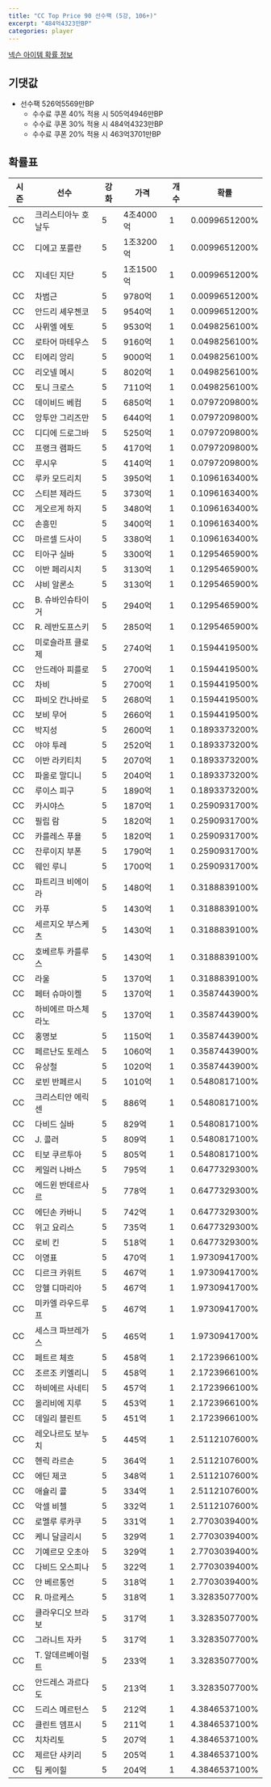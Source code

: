 ```yaml
---
title: "CC Top Price 90 선수팩 (5강, 106+)"
excerpt: "484억4323만BP"
categories: player
---
```

[넥슨 아이템 확률 정보](http://iteminfo.nexon.com/probability/fco?sn=7552)

## 기댓값
- 선수팩 526억5569만BP
  - 수수료 쿠폰 40% 적용 시 505억4946만BP
  - 수수료 쿠폰 30% 적용 시 484억4323만BP
  - 수수료 쿠폰 20% 적용 시 463억3701만BP


## 확률표

|시즌|선수|강화|가격|개수|확률|
|---|---|---|---|---|---|
|CC|크리스티아누 호날두|5|4조4000억|1|0.0099651200%|
|CC|디에고 포를란|5|1조3200억|1|0.0099651200%|
|CC|지네딘 지단|5|1조1500억|1|0.0099651200%|
|CC|차범근|5|9780억|1|0.0099651200%|
|CC|안드리 셰우첸코|5|9540억|1|0.0099651200%|
|CC|사뮈엘 에토|5|9530억|1|0.0498256100%|
|CC|로타어 마테우스|5|9160억|1|0.0498256100%|
|CC|티에리 앙리|5|9000억|1|0.0498256100%|
|CC|리오넬 메시|5|8020억|1|0.0498256100%|
|CC|토니 크로스|5|7110억|1|0.0498256100%|
|CC|데이비드 베컴|5|6850억|1|0.0797209800%|
|CC|앙투안 그리즈만|5|6440억|1|0.0797209800%|
|CC|디디에 드로그바|5|5250억|1|0.0797209800%|
|CC|프랭크 램파드|5|4170억|1|0.0797209800%|
|CC|루시우|5|4140억|1|0.0797209800%|
|CC|루카 모드리치|5|3950억|1|0.1096163400%|
|CC|스티븐 제라드|5|3730억|1|0.1096163400%|
|CC|게오르게 하지|5|3480억|1|0.1096163400%|
|CC|손흥민|5|3400억|1|0.1096163400%|
|CC|마르셀 드사이|5|3380억|1|0.1096163400%|
|CC|티아구 실바|5|3300억|1|0.1295465900%|
|CC|이반 페리시치|5|3130억|1|0.1295465900%|
|CC|샤비 알론소|5|3130억|1|0.1295465900%|
|CC|B. 슈바인슈타이거|5|2940억|1|0.1295465900%|
|CC|R. 레반도프스키|5|2850억|1|0.1295465900%|
|CC|미로슬라프 클로제|5|2740억|1|0.1594419500%|
|CC|안드레아 피를로|5|2700억|1|0.1594419500%|
|CC|차비|5|2700억|1|0.1594419500%|
|CC|파비오 칸나바로|5|2680억|1|0.1594419500%|
|CC|보비 무어|5|2660억|1|0.1594419500%|
|CC|박지성|5|2600억|1|0.1893373200%|
|CC|야야 투레|5|2520억|1|0.1893373200%|
|CC|이반 라키티치|5|2070억|1|0.1893373200%|
|CC|파올로 말디니|5|2040억|1|0.1893373200%|
|CC|루이스 피구|5|1890억|1|0.1893373200%|
|CC|카시야스|5|1870억|1|0.2590931700%|
|CC|필립 람|5|1820억|1|0.2590931700%|
|CC|카를레스 푸욜|5|1820억|1|0.2590931700%|
|CC|잔루이지 부폰|5|1790억|1|0.2590931700%|
|CC|웨인 루니|5|1700억|1|0.2590931700%|
|CC|파트리크 비에이라|5|1480억|1|0.3188839100%|
|CC|카푸|5|1430억|1|0.3188839100%|
|CC|세르지오 부스케츠|5|1430억|1|0.3188839100%|
|CC|호베르투 카를루스|5|1430억|1|0.3188839100%|
|CC|라울|5|1370억|1|0.3188839100%|
|CC|페터 슈마이켈|5|1370억|1|0.3587443900%|
|CC|하비에르 마스체라노|5|1370억|1|0.3587443900%|
|CC|홍명보|5|1150억|1|0.3587443900%|
|CC|페르난도 토레스|5|1060억|1|0.3587443900%|
|CC|유상철|5|1020억|1|0.3587443900%|
|CC|로빈 반페르시|5|1010억|1|0.5480817100%|
|CC|크리스티안 에릭센|5|886억|1|0.5480817100%|
|CC|다비드 실바|5|829억|1|0.5480817100%|
|CC|J. 콜러|5|809억|1|0.5480817100%|
|CC|티보 쿠르투아|5|805억|1|0.5480817100%|
|CC|케일러 나바스|5|795억|1|0.6477329300%|
|CC|에드윈 반데르사르|5|778억|1|0.6477329300%|
|CC|에딘손 카바니|5|742억|1|0.6477329300%|
|CC|위고 요리스|5|735억|1|0.6477329300%|
|CC|로비 킨|5|518억|1|0.6477329300%|
|CC|이영표|5|470억|1|1.9730941700%|
|CC|디르크 카위트|5|467억|1|1.9730941700%|
|CC|앙헬 디마리아|5|467억|1|1.9730941700%|
|CC|미카엘 라우드루프|5|467억|1|1.9730941700%|
|CC|세스크 파브레가스|5|465억|1|1.9730941700%|
|CC|페트르 체흐|5|458억|1|2.1723966100%|
|CC|조르조 키엘리니|5|458억|1|2.1723966100%|
|CC|하비에르 사네티|5|457억|1|2.1723966100%|
|CC|올리비에 지루|5|453억|1|2.1723966100%|
|CC|데일리 블린트|5|451억|1|2.1723966100%|
|CC|레오나르도 보누치|5|445억|1|2.5112107600%|
|CC|헨릭 라르손|5|364억|1|2.5112107600%|
|CC|에딘 제코|5|348억|1|2.5112107600%|
|CC|애슐리 콜|5|334억|1|2.5112107600%|
|CC|악셀 비첼|5|332억|1|2.5112107600%|
|CC|로멜루 루카쿠|5|331억|1|2.7703039400%|
|CC|케니 달글리시|5|329억|1|2.7703039400%|
|CC|기예르모 오초아|5|329억|1|2.7703039400%|
|CC|다비드 오스피나|5|322억|1|2.7703039400%|
|CC|얀 베르통언|5|318억|1|2.7703039400%|
|CC|R. 마르케스|5|318억|1|3.3283507700%|
|CC|클라우디오 브라보|5|317억|1|3.3283507700%|
|CC|그라니트 자카|5|317억|1|3.3283507700%|
|CC|T. 알데르베이럴트|5|233억|1|3.3283507700%|
|CC|안드레스 과르다도|5|213억|1|3.3283507700%|
|CC|드리스 메르턴스|5|212억|1|4.3846537100%|
|CC|클린트 뎀프시|5|211억|1|4.3846537100%|
|CC|치차리토|5|207억|1|4.3846537100%|
|CC|제르단 샤키리|5|205억|1|4.3846537100%|
|CC|팀 케이힐|5|204억|1|4.3846537100%|
